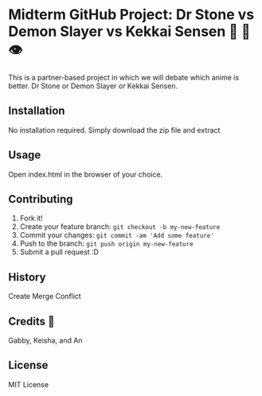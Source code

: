 # Midterm GitHub Project: Dr Stone vs Demon Slayer vs Kekkai Sensen 🌳 👺 👁️
This is a partner-based project in which we will debate which anime is better. Dr Stone or Demon Slayer or Kekkai Sensen.
## Installation
No installation required. Simply download the zip file and extract
## Usage
Open index.html in the browser of your choice.
## Contributing
1. Fork it!
2. Create your feature branch: `git checkout -b my-new-feature`
3. Commit your changes: `git commit -am 'Add some feature'`
4. Push to the branch: `git push origin my-new-feature`
5. Submit a pull request :D
## History
Create Merge Conflict
## Credits 🤗
Gabby, Keisha, and An
## License
MIT License

